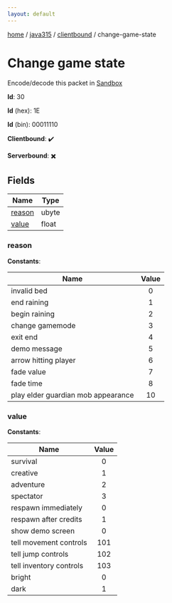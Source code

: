 ```yaml
---
layout: default
---
```


[home](/)  /  [java315](/protocol/java315)  /  [clientbound](/protocol/java315/clientbound)  /  change-game-state

# Change game state

Encode/decode this packet in [Sandbox](../../../sandbox/java315#Clientbound.ChangeGameState)

**Id**: 30

**Id** (hex): 1E

**Id** (bin): 00011110

**Clientbound**: ✔️

**Serverbound**: ✖️

## Fields

Name | Type
---|---
[reason](#reason) | ubyte
[value](#value) | float

### reason

**Constants**:

Name | Value
---|:---:
invalid bed | 0
end raining | 1
begin raining | 2
change gamemode | 3
exit end | 4
demo message | 5
arrow hitting player | 6
fade value | 7
fade time | 8
play elder guardian mob appearance | 10

### value

**Constants**:

Name | Value
---|:---:
survival | 0
creative | 1
adventure | 2
spectator | 3
respawn immediately | 0
respawn after credits | 1
show demo screen | 0
tell movement controls | 101
tell jump controls | 102
tell inventory controls | 103
bright | 0
dark | 1

